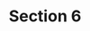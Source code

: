 ---
layout: default
title: Section 6
subtitle: 
parent: 汉代之后
nav_order: 5
has_children: true
zh_cn: 标志定义
---